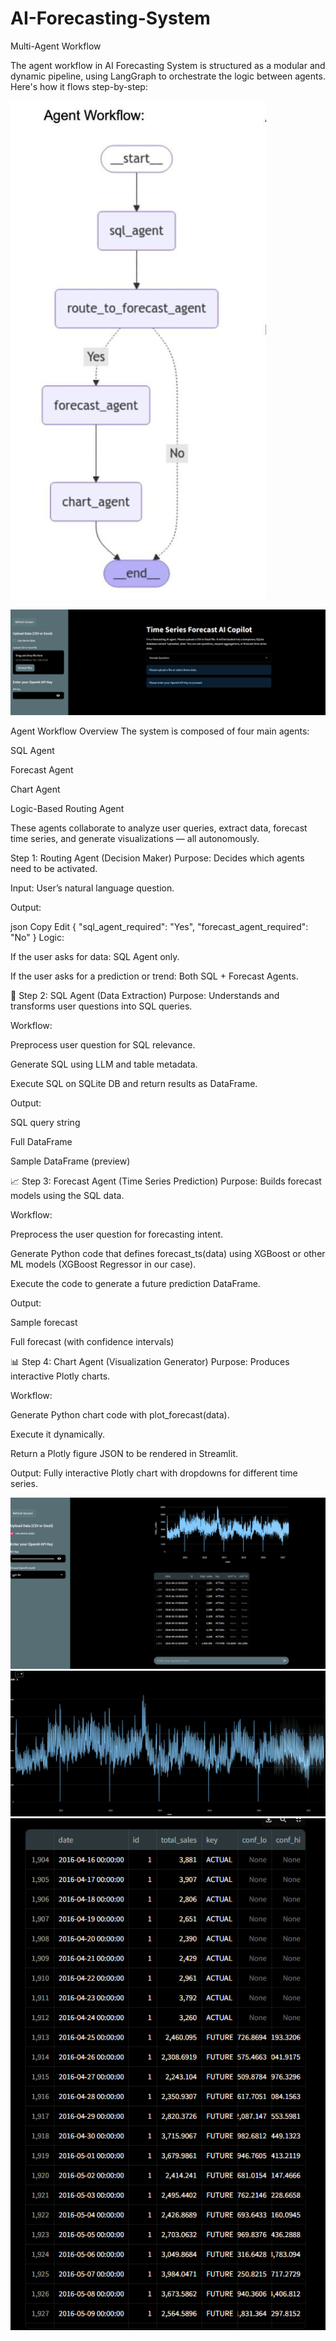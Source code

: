 # AI-Forecasting-System
Multi-Agent Workflow

The agent workflow in  AI Forecasting System is structured as a modular and dynamic pipeline, using LangGraph to orchestrate the logic between agents. Here's how it flows step-by-step:

![image alt](https://github.com/boprosv/AI-Forecasting-System/blob/main/Screenshot%202025-06-13%20111203.png?raw=true)


![image alt](https://github.com/boprosv/AI-Forecasting-System/blob/main/Screenshot%202025-06-13%20114018.png?raw=true)

Agent Workflow Overview
The system is composed of four main agents:

SQL Agent

Forecast Agent

Chart Agent

Logic-Based Routing Agent

These agents collaborate to analyze user queries, extract data, forecast time series, and generate visualizations — all autonomously.

 Step 1: Routing Agent (Decision Maker)
Purpose: Decides which agents need to be activated.

Input: User’s natural language question.

Output:

json
Copy
Edit
{
  "sql_agent_required": "Yes",
  "forecast_agent_required": "No"
}
Logic:

If the user asks for data: SQL Agent only.

If the user asks for a prediction or trend: Both SQL + Forecast Agents.

🧾 Step 2: SQL Agent (Data Extraction)
Purpose: Understands and transforms user questions into SQL queries.

Workflow:

Preprocess user question for SQL relevance.

Generate SQL using LLM and table metadata.

Execute SQL on SQLite DB and return results as DataFrame.

Output:

SQL query string

Full DataFrame

Sample DataFrame (preview)

📈 Step 3: Forecast Agent (Time Series Prediction)
Purpose: Builds forecast models using the SQL data.

Workflow:

Preprocess the user question for forecasting intent.

Generate Python code that defines forecast_ts(data) using XGBoost or other ML models (XGBoost Regressor in our case).

Execute the code to generate a future prediction DataFrame.

Output:

Sample forecast

Full forecast (with confidence intervals)

📊 Step 4: Chart Agent (Visualization Generator)
Purpose: Produces interactive Plotly charts.

Workflow:

Generate Python chart code with plot_forecast(data).

Execute it dynamically.

Return a Plotly figure JSON to be rendered in Streamlit.

Output: Fully interactive Plotly chart with dropdowns for different time series.



![image alt](https://github.com/boprosv/AI-Forecasting-System/blob/main/Screenshot%202025-06-13%20114534.png?raw=true)
![image alt](https://github.com/boprosv/AI-Forecasting-System/blob/main/Screenshot%202025-06-13%20114336.png?raw=true)
![image alt](https://github.com/boprosv/AI-Forecasting-System/blob/main/Screenshot%202025-06-13%20114433.png?raw=true)
